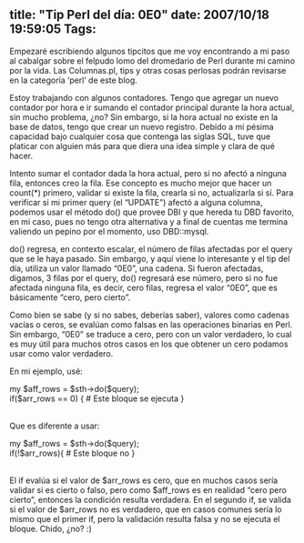 title: "Tip Perl del día: 0E0"
date: 2007/10/18 19:59:05
Tags: 
---
<p>Empezaré escribiendo algunos tipcitos que me voy encontrando a mi paso al cabalgar sobre el felpudo lomo del dromedario de Perl durante mi camino por la vida. Las Columnas.pl, tips y otras cosas perlosas podrán revisarse en la categoría &#8216;perl&#8217; de este blog.</p>

<p>Estoy trabajando con algunos contadores. Tengo que agregar un nuevo contador por hora e ir sumando el contador principal durante la hora actual, sin mucho problema, ¿no? Sin embargo, si la hora actual no existe en la base de datos, tengo que crear un nuevo registro. Debido a mi pésima capacidad bajo cualquier cosa que contenga las siglas SQL, tuve que platicar con alguien más para que diera una idea simple y clara de qué hacer.</p>

<p>Intento sumar el contador dada la hora actual, pero si no afectó a ninguna fila, entonces creo la fila. Ese concepto es mucho mejor que hacer un count(*) primero, validar si existe la fila, crearla si no, actualizarla si sí. Para verificar si mi primer query (el &#8220;UPDATE&#8221;) afectó a alguna columna, podemos usar el método do() que provee DBI y que hereda tu DBD favorito, en mi caso, pues no tengo otra alternativa y a final de cuentas me termina valiendo un pepino por el momento, uso DBD::mysql.</p>

<p>do() regresa, en contexto escalar, el número de filas afectadas por el query que se le haya pasado. Sin embargo, y aquí viene lo interesante y el tip del día, utiliza un valor llamado &#8220;0E0&#8221;, una cadena. Si fueron afectadas, digamos, 3 filas por el query, do() regresará ese número, pero si no fue afectada ninguna fila, es decir, cero filas, regresa el valor &#8220;0E0&#8221;, que es básicamente &#8220;cero, pero cierto&#8221;.</p>

<p>Como bien se sabe (y si no sabes, deberías saber), valores como cadenas vacías o ceros, se evalúan como falsas en las operaciones binarias en Perl. Sin embargo, &#8220;0E0&#8221; se traduce a cero, pero con un valor verdadero, lo cual es muy útil para muchos otros casos en los que obtener un cero podamos usar como valor verdadero.</p>

<p>En mi ejemplo, usé:</p>

<p>my $aff_rows = $sth-&gt;do($query);<br/>
if($arr_rows == 0) { # Este bloque se ejecuta }</p>

<p><br/>
Que es diferente a usar:</p>

<p>my $aff_rows = $sth-&gt;do($query);<br/>
if(!$arr_rows){ # Este bloque no }</p>

<p><br/>
El if evalúa si el valor de $arr_rows es cero, que en muchos casos sería validar si es cierto o falso, pero como $aff_rows es en realidad &#8220;cero pero cierto&#8221;, entonces la condición resulta verdadera. En el segundo if, se valida si el valor de $arr_rows no es verdadero, que en casos comunes sería lo mismo que el primer if, pero la validación resulta falsa y no se ejecuta el bloque. Chido, ¿no? :)</p>

